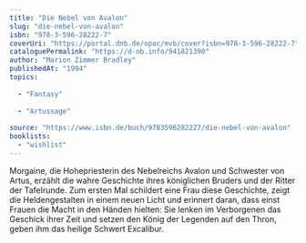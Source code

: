 ```yaml
---
title: "Die Nebel von Avalon"
slug: "die-nebel-von-avalon"
isbn: "978-3-596-28222-7"
coverUri: "https://portal.dnb.de/opac/mvb/cover?isbn=978-3-596-28222-7"
cataloguePermalink: "https://d-nb.info/941821390"
author: "Marion Zimmer Bradley"
publishedAt: "1994"
topics:
  
  - "Fantasy"
    
  - "Artussage"
    
source: "https://www.isbn.de/buch/9783596282227/die-nebel-von-avalon"
booklists: 
  - "wishlist"
---
```

Morgaine, die Hohepriesterin des Nebelreichs Avalon und Schwester von Artus, 
erzählt die wahre Geschichte ihres königlichen Bruders und der Ritter der 
Tafelrunde. Zum ersten Mal schildert eine Frau diese Geschichte, zeigt die 
Heldengestalten in einem neuen Licht und erinnert daran, dass einst Frauen die 
Macht in den Händen hielten: Sie lenken im Verborgenen das Geschick ihrer Zeit 
und setzen den König der Legenden auf den Thron, geben ihm das heilige Schwert 
Excalibur.